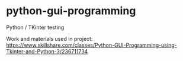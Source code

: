 # python-gui-programming
Python / TKinter testing

Work and materials used in project:
https://www.skillshare.com/classes/Python-GUI-Programming-using-Tkinter-and-Python-3/236711734
